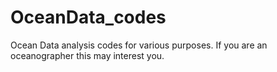 # OceanData_codes

Ocean Data analysis codes for various purposes. If you are an oceanographer this may interest you.
